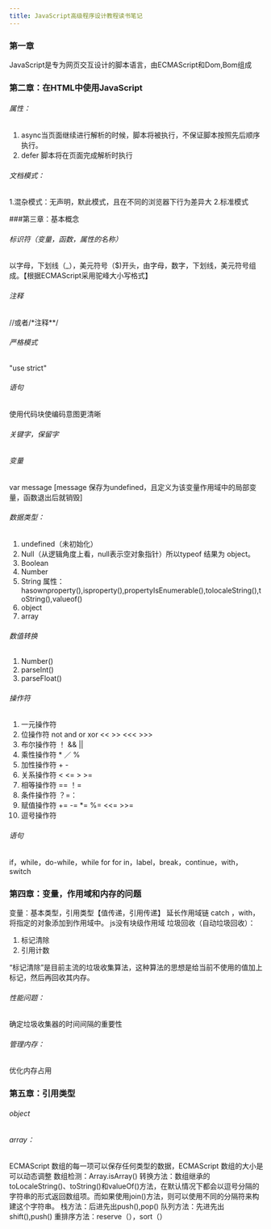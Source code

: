 ```yaml
---
title: JavaScript高级程序设计教程读书笔记
---
```

### 第一章
JavaScript是专为网页交互设计的脚本语言，由ECMAScript和Dom,Bom组成
### 第二章：在HTML中使用JavaScript
###### <script></script>属性：
1. async当页面继续进行解析的时候，脚本将被执行，不保证脚本按照先后顺序执行。
2. defer 脚本将在页面完成解析时执行

###### 文档模式：
1.混杂模式：无声明，默此模式，且在不同的浏览器下行为差异大
2.标准模式

###第三章：基本概念
###### 标识符（变量，函数，属性的名称）
以字母，下划线（_），美元符号（$)开头，由字母，数字，下划线，美元符号组成。【根据ECMAScript采用驼峰大小写格式】

###### 注释
//或者/\*注释\*\*/ 
###### 严格模式
"use strict"
###### 语句
使用代码块使编码意图更清晰

###### 关键字，保留字
###### 变量
var message [message 保存为undefined，且定义为该变量作用域中的局部变量，函数退出后就销毁]
###### 数据类型：
1. undefined（未初始化）
2. Null（从逻辑角度上看，null表示空对象指针）所以typeof 结果为 object。
3. Boolean
4. Number
5. String
属性：hasownproperty(),isproperty(),propertyIsEnumerable(),tolocaleString(),toString(),valueof()
6. object
7. array

###### 数值转换
1. Number()
2. parseInt()
3. parseFloat()

###### 操作符
1. 一元操作符
2. 位操作符  not and or xor << >> <<< >>>
3. 布尔操作符 ！ && ||
4. 乘性操作符 * ／ % 
5. 加性操作符 + -
6. 关系操作符 < <= > >=
7. 相等操作符  == ！=
8. 条件操作符 ？=：
9. 赋值操作符 += -= *= %=  <<= >>=
10. 逗号操作符

###### 语句
if，while，do-while，while for for in，label，break，continue，with，switch
### 第四章：变量，作用域和内存的问题
变量：基本类型，引用类型【值传递，引用传递】
延长作用域链 catch ，with，将指定的对象添加到作用域中。
js没有块级作用域
垃圾回收（自动垃圾回收）：
1. 标记清除
2. 引用计数

“标记清除”是目前主流的垃圾收集算法，这种算法的思想是给当前不使用的值加上标记，然后再回收其内存。

###### 性能问题：
确定垃圾收集器的时间间隔的重要性
###### 管理内存：
优化内存占用
### 第五章：引用类型
###### object
###### array：
ECMAScript 数组的每一项可以保存任何类型的数据，ECMAScript 数组的大小是可以动态调整
数组检测：Array.isArray()
转换方法：数组继承的toLocaleString()、toString()和valueOf()方法，在默认情况下都会以逗号分隔的字符串的形式返回数组项。而如果使用join()方法，则可以使用不同的分隔符来构建这个字符串。
栈方法：后进先出push(),pop()
队列方法：先进先出shift(),push()
重排序方法：reserve（），sort（）






 